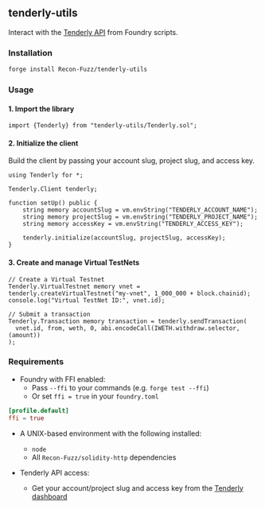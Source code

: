 ## tenderly-utils

Interact with the [Tenderly API](https://docs.tenderly.co/api) from Foundry scripts.

### Installation

```bash
forge install Recon-Fuzz/tenderly-utils
```

### Usage

#### 1. Import the library

```solidity
import {Tenderly} from "tenderly-utils/Tenderly.sol";
```

#### 2. Initialize the client

Build the client by passing your account slug, project slug, and access key.

```solidity
using Tenderly for *;

Tenderly.Client tenderly;

function setUp() public {
    string memory accountSlug = vm.envString("TENDERLY_ACCOUNT_NAME");
    string memory projectSlug = vm.envString("TENDERLY_PROJECT_NAME");
    string memory accessKey = vm.envString("TENDERLY_ACCESS_KEY");

    tenderly.initialize(accountSlug, projectSlug, accessKey);
}
```

#### 3. Create and manage Virtual TestNets

```solidity
// Create a Virtual Testnet
Tenderly.VirtualTestnet memory vnet = tenderly.createVirtualTestnet("my-vnet", 1_000_000 + block.chainid);
console.log("Virtual TestNet ID:", vnet.id);

// Submit a transaction
Tenderly.Transaction memory transaction = tenderly.sendTransaction(
  vnet.id, from, weth, 0, abi.encodeCall(IWETH.withdraw.selector, (amount))
);
```

### Requirements

- Foundry with FFI enabled:
  - Pass `--ffi` to your commands (e.g. `forge test --ffi`)
  - Or set `ffi = true` in your `foundry.toml`

```toml
[profile.default]
ffi = true
```

- A UNIX-based environment with the following installed:
  - `node`
  - All `Recon-Fuzz/solidity-http` dependencies

- Tenderly API access:
  - Get your account/project slug and access key from the [Tenderly dashboard](https://dashboard.tenderly.co)
